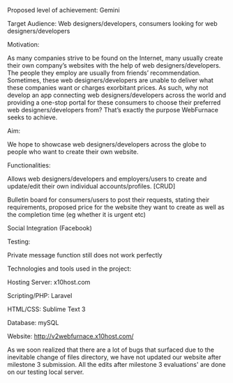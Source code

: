 Proposed level of achievement: Gemini

Target Audience: Web designers/developers, consumers looking for web designers/developers

Motivation:

As many companies strive to be found on the Internet, many usually create their own company’s websites with the help of web designers/developers. The people they employ are usually from friends’ recommendation. Sometimes, these web designers/developers are unable to deliver what these companies want or charges exorbitant prices. As such, why not develop an app connecting web designers/developers across the world and providing a one-stop portal for these consumers to choose their preferred web designers/developers from? That’s exactly the purpose WebFurnace seeks to achieve.

Aim:
 
We hope to showcase web designers/developers across the globe to people who want to create their own website.

Functionalities:
 

Allows web designers/developers and employers/users to create and update/edit their own individual accounts/profiles. [CRUD]

Bulletin board for consumers/users to post their requests, stating their requirements, proposed price for the website they want to create as well as the completion time (eg whether it is urgent etc)

Social Integration (Facebook)


Testing:

Private message function still does not work perfectly



Technologies and tools used in the project:

Hosting Server: x10host.com

Scripting/PHP: Laravel

HTML/CSS: Sublime Text 3

Database: mySQL

Website: http://v2webfurnace.x10host.com/

As we soon realized that there are a lot of bugs that surfaced due to the inevitable change of files directory, we have not updated our website after milestone 3 submission. All the edits after milestone 3 evaluations' are done on our testing local server.